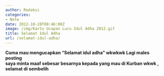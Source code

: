 ```yaml
---
author: Redaksi
categories:
- Note
date: 2012-10-28T08:46:00Z
image: /img/Kartu Ucapan Lucu Idul Adha 2012.gif
title: Selamat Idul Adha
url: /selamat-idul-adha/
---
```

  
  <p>
    <b>Cuma mau mengucapkan &#8220;Selamat idul adha&#8221; wkwkwk Lagi males posting </b><br /> <b>saya minta maaf sebesar besarnya kepada yang mau di Kurban wkwk , selamat di sembelih</b>
  </p>